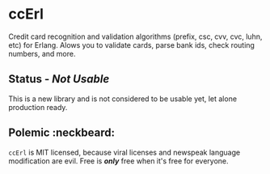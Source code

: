 ccErl
=====

Credit card recognition and validation algorithms (prefix, csc, cvv, cvc, luhn, etc) for Erlang.  Alows you to validate cards, parse bank ids, check routing numbers, and more.



Status - *Not Usable*
--------------------

This is a new library and is not considered to be usable yet, let alone production ready.



Polemic :neckbeard:
-------------------

`ccErl` is MIT licensed, because viral licenses and newspeak language modification are evil.  Free is ***only*** free when it's free for everyone.
